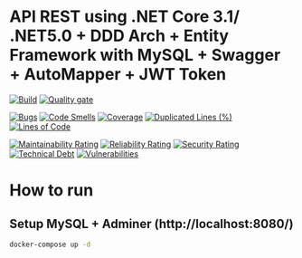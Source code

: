 # API REST using .NET Core 3.1/ .NET5.0 + DDD Arch + Entity Framework with MySQL + Swagger + AutoMapper + JWT Token

[![Build](https://github.com/wendreof/dotnet-ddd/actions/workflows/sonar.yml/badge.svg)](https://github.com/wendreof/dotnet-ddd/actions/workflows/sonar.yml)
[![Quality gate](https://sonarcloud.io/api/project_badges/quality_gate?project=wendreof_dotnet-ddd)](https://sonarcloud.io/summary/new_code?id=wendreof_dotnet-ddd)

[![Bugs](https://sonarcloud.io/api/project_badges/measure?project=wendreof_dotnet-ddd&metric=bugs)](https://sonarcloud.io/summary/new_code?id=wendreof_dotnet-ddd)
[![Code Smells](https://sonarcloud.io/api/project_badges/measure?project=wendreof_dotnet-ddd&metric=code_smells)](https://sonarcloud.io/summary/new_code?id=wendreof_dotnet-ddd)
[![Coverage](https://sonarcloud.io/api/project_badges/measure?project=wendreof_dotnet-ddd&metric=coverage)](https://sonarcloud.io/summary/new_code?id=wendreof_dotnet-ddd)
[![Duplicated Lines (%)](https://sonarcloud.io/api/project_badges/measure?project=wendreof_dotnet-ddd&metric=duplicated_lines_density)](https://sonarcloud.io/summary/new_code?id=wendreof_dotnet-ddd)
[![Lines of Code](https://sonarcloud.io/api/project_badges/measure?project=wendreof_dotnet-ddd&metric=ncloc)](https://sonarcloud.io/summary/new_code?id=wendreof_dotnet-ddd)

[![Maintainability Rating](https://sonarcloud.io/api/project_badges/measure?project=wendreof_dotnet-ddd&metric=sqale_rating)](https://sonarcloud.io/summary/new_code?id=wendreof_dotnet-ddd)
[![Reliability Rating](https://sonarcloud.io/api/project_badges/measure?project=wendreof_dotnet-ddd&metric=reliability_rating)](https://sonarcloud.io/summary/new_code?id=wendreof_dotnet-ddd)
[![Security Rating](https://sonarcloud.io/api/project_badges/measure?project=wendreof_dotnet-ddd&metric=security_rating)](https://sonarcloud.io/summary/new_code?id=wendreof_dotnet-ddd)
[![Technical Debt](https://sonarcloud.io/api/project_badges/measure?project=wendreof_dotnet-ddd&metric=sqale_index)](https://sonarcloud.io/summary/new_code?id=wendreof_dotnet-ddd)
[![Vulnerabilities](https://sonarcloud.io/api/project_badges/measure?project=wendreof_dotnet-ddd&metric=vulnerabilities)](https://sonarcloud.io/summary/new_code?id=wendreof_dotnet-ddd)

# How to run

## Setup MySQL + Adminer (http://localhost:8080/)
```bash
docker-compose up -d
```
